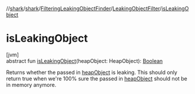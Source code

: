 //[shark](../../../../index.md)/[shark](../../index.md)/[FilteringLeakingObjectFinder](../index.md)/[LeakingObjectFilter](index.md)/[isLeakingObject](is-leaking-object.md)

# isLeakingObject

[jvm]\
abstract fun [isLeakingObject](is-leaking-object.md)(heapObject: HeapObject): [Boolean](https://kotlinlang.org/api/latest/jvm/stdlib/kotlin/-boolean/index.html)

Returns whether the passed in [heapObject](is-leaking-object.md) is leaking. This should only return true when we're 100% sure the passed in [heapObject](is-leaking-object.md) should not be in memory anymore.
